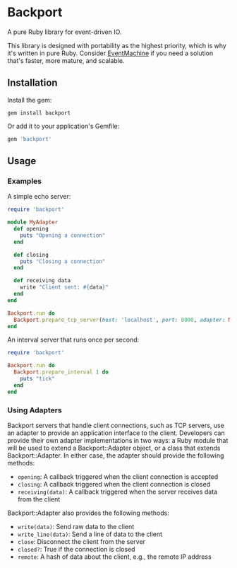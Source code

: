 # Backport

A pure Ruby library for event-driven IO.

This library is designed with portability as the highest priority, which is why it's written in pure Ruby. Consider [EventMachine](https://github.com/eventmachine/eventmachine) if you need a solution that's faster, more mature, and scalable.

## Installation

Install the gem:

```
gem install backport
```

Or add it to your application's Gemfile:

```ruby
gem 'backport'
```

## Usage

### Examples

A simple echo server:

```ruby
require 'backport'

module MyAdapter
  def opening
    puts "Opening a connection"
  end

  def closing
    puts "Closing a connection"
  end

  def receiving data
    write "Client sent: #{data}"
  end
end

Backport.run do
  Backport.prepare_tcp_server(host: 'localhost', port: 8000, adapter: MyAdapter)
end
```

An interval server that runs once per second:

```ruby
require 'backport'

Backport.run do
  Backport.prepare_interval 1 do
    puts "tick"
  end
end
```

### Using Adapters

Backport servers that handle client connections, such as TCP servers, use an
adapter to provide an application interface to the client. Developers can
provide their own adapter implementations in two ways: a Ruby module that will
be used to extend a Backport::Adapter object, or a class that extends
Backport::Adapter. In either case, the adapter should provide the following
methods:

* `opening`: A callback triggered when the client connection is accepted
* `closing`: A callback triggered when the client connection is closed
* `receiving(data)`: A callback triggered when the server receives data from the client

Backport::Adapter also provides the following methods:

* `write(data)`: Send raw data to the client
* `write_line(data)`: Send a line of data to the client
* `close`: Disconnect the client from the server
* `closed?`: True if the connection is closed
* `remote`: A hash of data about the client, e.g., the remote IP address
